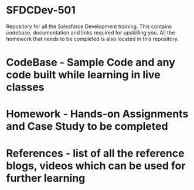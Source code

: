 # SFDCDev-501
Repository for all the Salesforce Development training. This contains codebase, documentation and links required for upskilling you. All the homework that needs to be completed is also located in this repository.

# CodeBase - Sample Code and any code built while learning in live classes
# Homework - Hands-on Assignments and Case Study to be completed
# References - list of all the reference blogs, videos which can be used for further learning

